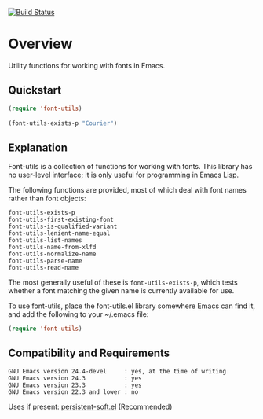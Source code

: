[![Build Status](https://secure.travis-ci.org/rolandwalker/font-utils.png?branch=master)](http://travis-ci.org/rolandwalker/font-utils)

Overview
========

Utility functions for working with fonts in Emacs.

Quickstart
----------

```lisp
(require 'font-utils)
 
(font-utils-exists-p "Courier")
```

Explanation
-----------

Font-utils is a collection of functions for working with fonts.
This library has no user-level interface; it is only useful
for programming in Emacs Lisp.

The following functions are provided, most of which deal with
font names rather than font objects:

	font-utils-exists-p
	font-utils-first-existing-font
	font-utils-is-qualified-variant
	font-utils-lenient-name-equal
	font-utils-list-names
	font-utils-name-from-xlfd
	font-utils-normalize-name
	font-utils-parse-name
	font-utils-read-name

The most generally useful of these is `font-utils-exists-p`, which
tests whether a font matching the given name is currently available
for use.

To use font-utils, place the font-utils.el library somewhere
Emacs can find it, and add the following to your ~/.emacs file:

```lisp
(require 'font-utils)
```

Compatibility and Requirements
------------------------------

	GNU Emacs version 24.4-devel     : yes, at the time of writing
	GNU Emacs version 24.3           : yes
	GNU Emacs version 23.3           : yes
	GNU Emacs version 22.3 and lower : no

Uses if present: [persistent-soft.el](http://github.com/rolandwalker/persistent-soft) (Recommended)
